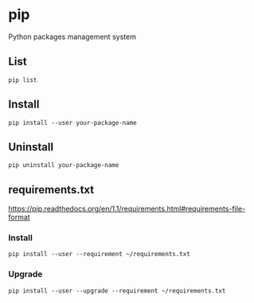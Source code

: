 <!-- -*- coding: utf-8; -*- -->

# pip

Python packages management system

## List

    pip list

## Install

    pip install --user your-package-name

## Uninstall

    pip uninstall your-package-name

## requirements.txt

<https://pip.readthedocs.org/en/1.1/requirements.html#requirements-file-format>

### Install

    pip install --user --requirement ~/requirements.txt

### Upgrade

    pip install --user --upgrade --requirement ~/requirements.txt
